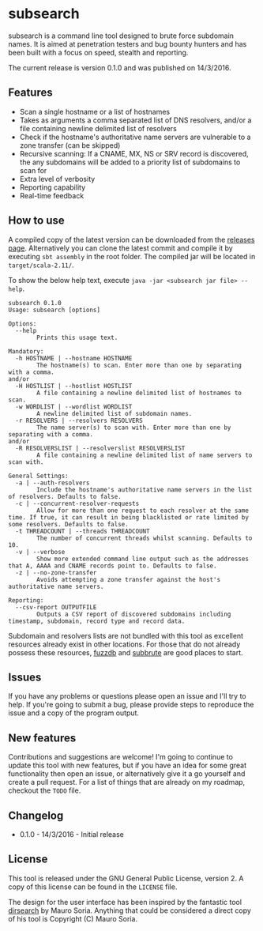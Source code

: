 # subsearch
subsearch is a command line tool designed to brute force subdomain names. It is aimed at penetration testers and bug
bounty hunters and has been built with a focus on speed, stealth and reporting.

The current release is version 0.1.0 and was published on 14/3/2016.

## Features

- Scan a single hostname or a list of hostnames
- Takes as arguments a comma separated list of DNS resolvers, and/or a file containing newline delimited list of resolvers
- Check if the hostname's authoritative name servers are vulnerable to a zone transfer (can be skipped)
- Recursive scanning: If a CNAME, MX, NS or SRV record is discovered, the any subdomains will be added to a priority list
of subdomains to scan for
- Extra level of verbosity
- Reporting capability
- Real-time feedback

## How to use

A compiled copy of the latest version can be downloaded from the [releases page](https://github.com/gavia/subsearch/releases).
Alternatively you can clone the latest commit and compile it by executing `sbt assembly` in the root folder. The compiled
jar will be located in `target/scala-2.11/`.

To show the below help text, execute `java -jar <subsearch jar file> --help`.

```
subsearch 0.1.0
Usage: subsearch [options]

Options:
  --help
        Prints this usage text.

Mandatory:
  -h HOSTNAME | --hostname HOSTNAME
        The hostname(s) to scan. Enter more than one by separating with a comma.
and/or
  -H HOSTLIST | --hostlist HOSTLIST
        A file containing a newline delimited list of hostnames to scan.
  -w WORDLIST | --wordlist WORDLIST
        A newline delimited list of subdomain names.
  -r RESOLVERS | --resolvers RESOLVERS
        The name server(s) to scan with. Enter more than one by separating with a comma.
and/or
  -R RESOLVERSLIST | --resolverslist RESOLVERSLIST
        A file containing a newline delimited list of name servers to scan with.

General Settings:
  -a | --auth-resolvers
        Include the hostname's authoritative name servers in the list of resolvers. Defaults to false.
  -c | --concurrent-resolver-requests
        Allow for more than one request to each resolver at the same time. If true, it can result in being blacklisted or rate limited by some resolvers. Defaults to false.
  -t THREADCOUNT | --threads THREADCOUNT
        The number of concurrent threads whilst scanning. Defaults to 10.
  -v | --verbose
        Show more extended command line output such as the addresses that A, AAAA and CNAME records point to. Defaults to false.
  -z | --no-zone-transfer
        Avoids attempting a zone transfer against the host's authoritative name servers.

Reporting:
  --csv-report OUTPUTFILE
        Outputs a CSV report of discovered subdomains including timestamp, subdomain, record type and record data.

```

Subdomain and resolvers lists are not bundled with this tool as excellent resources already exist in other locations.
For those that do not already possess these resources, [fuzzdb](https://github.com/fuzzdb-project/fuzzdb) and
[subbrute](https://github.com/TheRook/subbrute) are good places to start.

## Issues

If you have any problems or questions please open an issue and I'll try to help. If you're going to submit a bug, please
provide steps to reproduce the issue and a copy of the program output.

## New features

Contributions and suggestions are welcome! I'm going to continue to update this tool with new features, but if you have
an idea for some great functionality then open an issue, or alternatively give it a go yourself and create a pull request.
For a list of things that are already on my roadmap, checkout the `TODO` file.

## Changelog

- 0.1.0 - 14/3/2016 - Initial release

## License

This tool is released under the GNU General Public License, version 2. A copy of this license can be found in the `LICENSE`
file.

The design for the user interface has been inspired by the fantastic tool [dirsearch](https://github.com/maurosoria/dirsearch)
by Mauro Soria. Anything that could be considered a direct copy of his tool is Copyright (C) Mauro Soria.